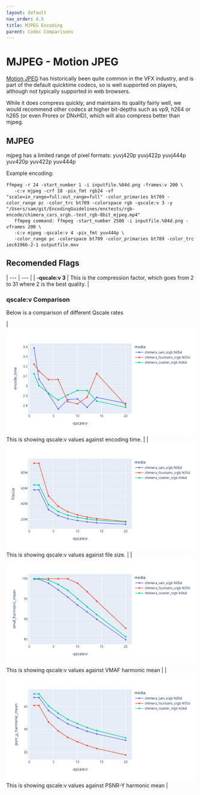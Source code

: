 ```yaml
---
layout: default
nav_order: 4.5
title: MJPEG Encoding
parent: Codec Comparisons
---
```


# MJPEG - Motion JPEG

[Motion JPEG](https://en.wikipedia.org/wiki/Motion_JPEG) has historically been quite common in the VFX industry, and is part of the default quicktime codecs, so is well supported on players, although not typically supported in web browsers.

While it does compress quickly, and maintains its quality fairly well, we would recommend other codecs at higher bit-depths such as vp9, h264 or h265 (or even Prores or DNxHD), which will also compress better than mjpeg.



## MJPEG

mjpeg has a limited range of pixel formats:
yuvj420p yuvj422p yuvj444p yuv420p yuv422p yuv444p


Example encoding:

<!---
name: test_mjpeg
sources: 
- sourceimages/chip-chart-1080-16bit-noicc.png.yml
comparisontest:
   - testtype: idiff
     compare_image: ../sourceimages/chip-chart-1080-16bit-noicc-yuv444p10le.png
   - testtype: assertresults
     tests:
     - assert: less
       value: max_error
       less: 0.00195
-->
```
ffmpeg -r 24 -start_number 1 -i inputfile.%04d.png -frames:v 200 \
   -c:v mjpeg -crf 18 -pix_fmt rgb24 -vf "scale=in_range=full:out_range=full" -color_primaries bt709 -color_range pc -color_trc bt709 -colorspace rgb -qscale:v 3 -y "/Users/sam/git/EncodingGuidelines/enctests/rgb-encode/chimera_cars_srgb.-test_rgb-8bit_mjpeg.mp4"
   ffmpeg command: ffmpeg -start_number 2500 -i inputfile.%04d.png -vframes 200 \
   -c:v mjpeg -qscale:v 4 -pix_fmt yuv444p \
   -color_range pc -colorspace bt709 -color_primaries bt709 -color_trc iec61966-2-1 outputfile.mov

```


## Recomended Flags

| --- | --- |
| **-qscale:v 3** | This is the compression factor, which goes from 2 to 31 where 2 is the best quality. |


### qscale:v Comparison

Below is a comparison of different Qscale rates

| ![](enctests/reference-results/mjpeg-qscale-tests-encode_time.png)  This is showing qscale:v values against encoding time. |
| ![](enctests/reference-results/mjpeg-qscale-tests-filesize.png) This is showing qscale:v values against file size. |
| ![](enctests/reference-results/mjpeg-qscale-tests-vmaf_harmonic_mean.png) This is showing qscale:v values against VMAF harmonic mean |
| ![](enctests/reference-results/mjpeg-qscale-tests-psnr_y_harmonic_mean.png) This is showing qscale:v values against PSNR-Y harmonic mean |

